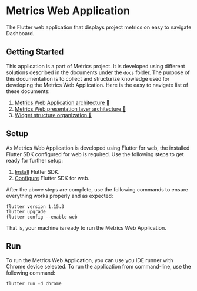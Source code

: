 # Metrics Web Application

The Flutter web application that displays project metrics on easy to navigate Dashboard.

## Getting Started

This application is a part of Metrics project. It is developed using different solutions described in the documents under the `docs` folder. The purpose of this documentation is to collect and structurize knowledge used for developing the Metrics Web Application. Here is the easy to navigate list of these documents: 
1. [Metrics Web Application architecture :walking:](metrics/web/docs/01_metrics_web_application_architecture.md)
2. [Metrics Web presentation layer architecture :running:](metrics/web/docs/02_presentation_layer_architecture.md)
3. [Widget structure organization :bicyclist:](metrics/web/docs/03_widget_structure_organization.md)

## Setup 

As Metrics Web Application is developed using Flutter for web, the installed Flutter SDK configured for web is required. Use the following steps to get ready for further setup: 
1. [Install](https://flutter.dev/docs/get-started/install) Flutter SDK.
2. [Configure](https://flutter.dev/docs/get-started/web) Flutter SDK for web.

After the above steps are complete, use the following commands to ensure everything works properly and as expected: 
```
flutter version 1.15.3
flutter upgrade
flutter config --enable-web
```

That is, your machine is ready to run the Metrics Web Application.

## Run

To run the Metrics Web Application, you can use you IDE runner with Chrome device selected. To run the application from command-line, use the following command:
```
flutter run -d chrome
```
